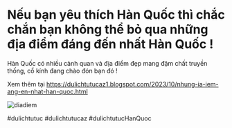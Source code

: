 # Nếu bạn yêu thích Hàn Quốc thì chắc chắn bạn không thể bỏ qua những địa điểm đáng đến nhất Hàn Quốc !

Hàn Quốc có nhiều cảnh quan và địa điểm đẹp mang đậm chất truyền thống, cổ kính đang chào đón bạn đó !

Xem thêm tại
https://dulichtutucaz1.blogspot.com/2023/10/nhung-ia-iem-ang-en-nhat-han-quoc.html

![diadiem](https://github.com/Dulichtutucaz/NhungDiaDiemDangDenHanQuoc/assets/147737894/f3cc5525-e904-488a-a7bb-c47d62d60c09)

#dulichtutuc #dulichtutucaz #dulichtutucHanQuoc
